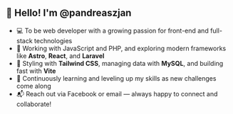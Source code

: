 ## 👋 Hello! I'm @pandreaszjan

- 💻 To be web developer with a growing passion for front-end and full-stack technologies  
- 🔧 Working with JavaScript and PHP, and exploring modern frameworks like **Astro**, **React**, and **Laravel**  
- 🎨 Styling with **Tailwind CSS**, managing data with **MySQL**, and building fast with **Vite**  
- 🌱 Continuously learning and leveling up my skills as new challenges come along  
- 📬 Reach out via Facebook or email — always happy to connect and collaborate!
